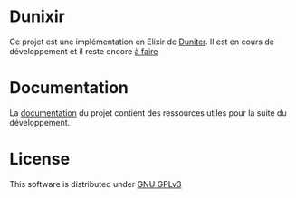 # Dunixir
Ce projet est une implémentation en Elixir de [Duniter](https://git.duniter.org/nodes/typescript/duniter). Il est en cours de développement et
il reste encore [à faire](https://docs.google.com/spreadsheets/d/1NVcuu7IvKFa28_cJSbSyj1h7MA2KX2M-ihVf_rmLrN4)
# Documentation
La [documentation](https://gitlab.imt-atlantique.fr/dunixir/dunixir/-/wikis/home) du projet contient des ressources utiles pour
la suite du développement.
# License
This software is distributed under [GNU GPLv3](https://gitlab.imt-atlantique.fr/dunixir/dunixir/-/blob/dev/LICENSE)